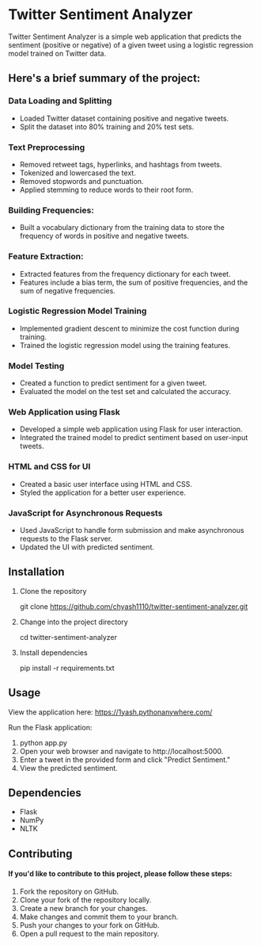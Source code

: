 # Twitter Sentiment Analyzer

Twitter Sentiment Analyzer is a simple web application that predicts the sentiment (positive or negative) of a given tweet using a logistic regression model trained on Twitter data.

## Here's a brief summary of the project:

### Data Loading and Splitting
- Loaded Twitter dataset containing positive and negative tweets.
- Split the dataset into 80% training and 20% test sets.

### Text Preprocessing
- Removed retweet tags, hyperlinks, and hashtags from tweets.
- Tokenized and lowercased the text.
- Removed stopwords and punctuation.
- Applied stemming to reduce words to their root form.

### Building Frequencies:
- Built a vocabulary dictionary from the training data to store the frequency of words in positive and negative tweets.

### Feature Extraction:
- Extracted features from the frequency dictionary for each tweet.
- Features include a bias term, the sum of positive frequencies, and the sum of negative frequencies.

### Logistic Regression Model Training
- Implemented gradient descent to minimize the cost function during training.
- Trained the logistic regression model using the training features.

### Model Testing
- Created a function to predict sentiment for a given tweet.
- Evaluated the model on the test set and calculated the accuracy.

### Web Application using Flask
- Developed a simple web application using Flask for user interaction.
- Integrated the trained model to predict sentiment based on user-input tweets.

### HTML and CSS for UI
- Created a basic user interface using HTML and CSS.
- Styled the application for a better user experience.

### JavaScript for Asynchronous Requests
- Used JavaScript to handle form submission and make asynchronous requests to the Flask server.
- Updated the UI with predicted sentiment.


## Installation

1. Clone the repository
   
   git clone https://github.com/chyash1110/twitter-sentiment-analyzer.git

2. Change into the project directory

   cd twitter-sentiment-analyzer

3. Install dependencies

   pip install -r requirements.txt

## Usage

View the application here: https://1yash.pythonanywhere.com/

Run the Flask application:

1. python app.py
2. Open your web browser and navigate to http://localhost:5000.
3. Enter a tweet in the provided form and click "Predict Sentiment."
4. View the predicted sentiment.

## Dependencies
- Flask
- NumPy
- NLTK

## Contributing

#### If you'd like to contribute to this project, please follow these steps:

1. Fork the repository on GitHub.
2. Clone your fork of the repository locally.
3. Create a new branch for your changes.
4. Make changes and commit them to your branch.
5. Push your changes to your fork on GitHub.
6. Open a pull request to the main repository.
